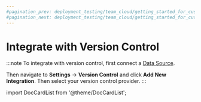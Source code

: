 ```yaml
---
#pagination_prev: deployment_testing/team_cloud/getting_started_for_customers/data_sources
#pagination_next: deployment_testing/team_cloud/getting_started_for_customers/dbt
---
```


# Integrate with Version Control

:::note
To integrate with version control, first connect a [Data Source](/deployment_testing/team_cloud/getting_started_for_customers/data_sources.md).

Then navigate to **Settings** &rarr; **Version Control** and click **Add New Integration**. Then select your version control provider.
:::

import DocCardList from '@theme/DocCardList';

<DocCardList />
